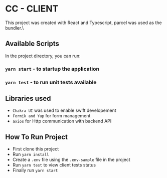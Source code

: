 # CC - CLIENT

This project was created with React and Typescript, parcel was used as the bundler.\

## Available Scripts

In the project directory, you can run:

### `yarn start` - to startup the application

### `yarn test` - to run unit tests available

## Libraries used

- `Chakra UI` was used to enable swift developement
- `Formik and Yup` for form management
- `axios` for Http communication with backend API

## How To Run Project

- First clone this project
- Run `yarn install`
- Create a `.env` file using the `.env-sample` file in the project
- Run `yarn test` to view client tests status
- Finally run `yarn start`
